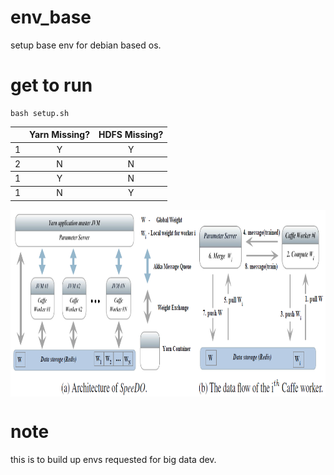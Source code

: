 # env_base
setup base env for debian based os.

# get to run
```
bash setup.sh
```
<table>
<thead>
<tr>
  <th></th>
  <th>Yarn Missing?</th>
  <th>HDFS Missing?</th>
</tr>
</thead>
<tbody>
<tr>
  <td>1</td>
  <td align="center">Y</td>
  <td align="center">Y</td>
</tr>
</tbody>
<tbody>
<tr>
  <td>2</td>
  <td align="center">N</td>
  <td align="center">N</td>
</tr>
</tbody>
<tbody>
<tr>
  <td>1</td>
  <td align="center">Y</td>
  <td align="center">N</td>
</tr>
</tbody>
<tbody>
<tr>
  <td>1</td>
  <td align="center">N</td>
  <td align="center">Y</td>
</tr>
</tbody>
</table>

<img src="https://raw.githubusercontent.com/wenruij/env_base/master/data/figures/speedo_architecture.png" alt="Architecture and data flow of SpeeDO" align="middle" width="908" height="299" />

# note
this is to build up envs requested for big data dev. 
